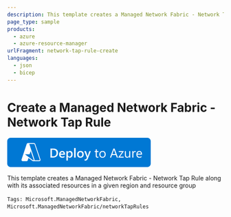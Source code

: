 ```yaml
---
description: This template creates a Managed Network Fabric - Network Tap Rule along with its associated resources in a given region and resource group
page_type: sample
products:
  - azure
  - azure-resource-manager
urlFragment: network-tap-rule-create
languages:
  - json
  - bicep
---
```


# Create a Managed Network Fabric - Network Tap Rule

[![Deploy To Azure](https://raw.githubusercontent.com/Azure/azure-quickstart-templates/master/1-CONTRIBUTION-GUIDE/images/deploytoazure.svg?sanitize=true)](https://portal.azure.com/#create/Microsoft.Template/uri/https%3A%2F%2Fraw.githubusercontent.com%2FAzure%2Fazure-quickstart-templates%2Fmaster%2Fquickstarts%2Fmicrosoft.managednetworkfabric%2Fnetwork-tap-rule-create%2Fmain.bicep)

This template creates a Managed Network Fabric - Network Tap Rule along with its associated resources in a given region and resource group

`Tags: Microsoft.ManagedNetworkFabric, Microsoft.ManagedNetworkFabric/networkTapRules`
